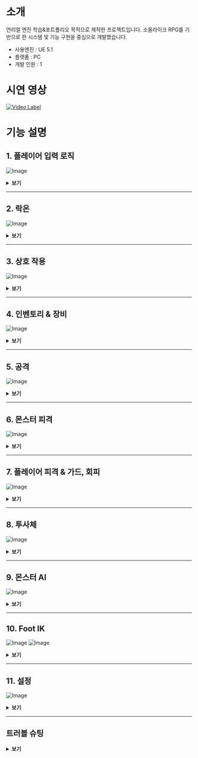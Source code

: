 # 소개
언리얼 엔진 학습&포트폴리오 목적으로 제작한 프로젝트입니다.
소울라이크 RPG를 기반으로 한 시스템 및 기능 구현을 중심으로 개발했습니다.

+ 사용엔진 : UE 5.1
+ 플랫폼 : PC
+ 개발 인원 : 1

# 시연 영상
[![Video Label](http://img.youtube.com/vi/HorUYzrwmZI/0.jpg)](https://youtu.be/HorUYzrwmZI)

# 기능 설명

## 1. 플레이어 입력 로직
![Image](https://github.com/user-attachments/assets/fa0e758b-42ae-4a48-bff1-2c0352a9fa48)
<details>
<summary><b>보기</b></summary>

---
플레이어의 입력은 향상된 입력(Enhanced Input)플러그인을 이용해 구현했습니다.

![Image](https://github.com/user-attachments/assets/ac1cf159-d8f7-4f12-a07d-b816e5e0760a)
<details>
    <summary><b>코드</b></summary>
            
https://github.com/SeongJeGyeong/RPG/blob/e6a45169d92dfc23bffdefdebd49f5f7d1d23db7/Source/RPGPortfolio/Characters/Player_Base_Knight.cpp#L80-L85
https://github.com/SeongJeGyeong/RPG/blob/e6a45169d92dfc23bffdefdebd49f5f7d1d23db7/Source/RPGPortfolio/Characters/Player_Base_Knight.cpp#L169-L240
</details>

---
플레이어의 입력 로직은 상태 패턴을 사용해 구현했습니다.

![Image](https://github.com/user-attachments/assets/c79926c1-2b21-4cf2-8c0f-186ceaa3642d)

추상클래스로 선언한 StateMachine 클래스를 상속받아 상태 클래스들을 만들어 구현했습니다.<br/>
스테이트 클래스는 Tunique_Ptr로 선언해 상태를 변경할 때 마다 클래스를 새로 선언하지 않고 오브젝트 풀에서 풀링하여 재사용 하도록 만들었습니다.
<details>
    <summary><b>코드</b></summary>
    
https://github.com/SeongJeGyeong/RPG/blob/dc9985124fc348ad43c38dda8fb034afaae7aa5e/Source/RPGPortfolio/Characters/State/StateMachine.h#L12-L19
https://github.com/SeongJeGyeong/RPG/blob/dc9985124fc348ad43c38dda8fb034afaae7aa5e/Source/RPGPortfolio/Characters/Player_Base_Knight.cpp#L242-L261
https://github.com/SeongJeGyeong/RPG/blob/dc9985124fc348ad43c38dda8fb034afaae7aa5e/Source/RPGPortfolio/System/Subsys_ObjectPool.cpp#L68-L83
</details>
</details>

---

## 2. 락온
![Image](https://github.com/user-attachments/assets/3be2630e-bbd2-40d7-9654-009aa67d03bf)
<details>
    <summary><b>보기</b></summary>

---
락온은 Player_CameraArm와 LockOnTargetComponent를 이용해 구현했습니다.

![Image](https://github.com/user-attachments/assets/4c0d2a80-145c-417e-8dc6-2f954246e2fe)

락온을 실행하면 우선 카메라암을 중심으로 구체형 범위 내에 오버랩 이벤트를 발생시켜 오버랩된 락온 타겟 컴포넌트를 검출한 뒤, 검출된 컴포넌트 중 카메라 정면에 존재하는 컴포넌트만 타겟 배열에 추가합니다.
<details>
    <summary><b>코드</b></summary>
    
https://github.com/SeongJeGyeong/RPG/blob/aefae85385cf8c711bd623c7ad25993b3e4dceac/Source/RPGPortfolio/Characters/Player_CameraArm.cpp#L205-L233
</details>
<br/>

타겟 배열의 컴포넌트 중 가장 정면에 가까운 컴포넌트를 락온 대상으로 합니다. 단, 카메라 중앙 기준 50도 이내에 있는 컴포넌트들은 거리가 더 가까운 컴포넌트를 우선적으로 락온합니다.
<details>
    <summary><b>코드</b></summary>
    
https://github.com/SeongJeGyeong/RPG/blob/aefae85385cf8c711bd623c7ad25993b3e4dceac/Source/RPGPortfolio/Characters/Player_CameraArm.cpp#L119-L159
</details>

---
![Image](https://github.com/user-attachments/assets/81324557-07b7-4759-8e1c-91d0d700d3f5)

락온 대상을 스위칭 할 경우, 우선 타겟 검출 함수를 통해 유효한 타겟 목록을 가져오고 현재 타겟 기준 다른 타겟의 방향과 거리를 계산하기 위해 현재 락온된 타겟의 방향을 구합니다.<br/>
검출된 타겟 목록에서 스위칭 하고자 하는 방향과 일치하는 방향에 있는 대상 중 원래 락온 대상에서 가장 가까운 대상으로 락온을 변경합니다.
<details>
    <summary><b>코드</b></summary>

https://github.com/SeongJeGyeong/RPG/blob/aefae85385cf8c711bd623c7ad25993b3e4dceac/Source/RPGPortfolio/Characters/Player_CameraArm.cpp#L161-L203
</details>

---
락온 중인 대상은 락온 타겟 컴포넌트에 락온 위젯을 표시합니다.
<details>
    <summary><b>코드</b></summary>

https://github.com/SeongJeGyeong/RPG/blob/7e3778cfaea6e92e17ba9f8dff82f1efc7121474/Source/RPGPortfolio/System/Component/LockOnTargetComponent.cpp#L30-L44
</details>
<br/>

몬스터가 락온 중일 때만 커스텀 뎁스 패스 렌더를 활성화하여 락온 중인 적에게 붉은 외곽선을 표시하도록 만들었습니다.

![Image](https://github.com/user-attachments/assets/8c5c6d4e-5d28-4a15-9649-4266b226764f)
![Image](https://github.com/user-attachments/assets/7dba4672-0500-44bc-947e-1f97f41a1ac3)
![Image](https://github.com/user-attachments/assets/df17e708-5872-4de3-8e3d-627c0574267f)
![Image](https://github.com/user-attachments/assets/1c68484b-3807-4791-83a4-a2917f988568)
<details>
    <summary><b>코드</b></summary>

https://github.com/SeongJeGyeong/RPG/blob/9cc2f76824f01a62a2472774d01e99760da45067/Source/RPGPortfolio/Monsters/Monster_Base.cpp#L368-L372
</details>
<br/>

현재 픽셀의 위치와 주변 픽셀의 위치의 CustomStencil 값을 계산하는 머티리얼 함수를 작성합니다.

![Image](https://github.com/user-attachments/assets/17d7b56b-62e9-4865-9faa-5f41f82e1ece)

포스트 프로세스용 머티리얼을 생성하고 함수를 통해 출력받은 값을 이용해
1) 현재 픽셀의 CutomStencil 값이 0일 경우(CustomStencil이 지정되지 않은 픽셀)
2) 주변 픽셀 중 하나라도 CustomStencil값이 2(몬스터 메시의 스텐실값) 이상인 경우
현재 픽셀의 색을 빨간색으로 만들어 몬스터 메시 주변의 픽셀만 빨간색으로 만들도록 만들었습니다.

![Image](https://github.com/user-attachments/assets/7a715a21-efd4-4daf-a4cc-b8615a8650a6)
![Image](https://github.com/user-attachments/assets/7068d822-9cd5-4e41-96c2-1441d704edfc)

</details>

---

## 3. 상호 작용
![Image](https://github.com/user-attachments/assets/a157deb2-67a3-4e74-bdeb-1fc04a76a9a5)
<details>
    <summary><b>보기</b></summary>

---
언리얼 인터페이스 클래스를 상속하여 상호 작용 가능한 오브젝트를 만들었습니다.

![Image](https://github.com/user-attachments/assets/16d04358-41a7-40f6-9908-47bfeb65a32d)
![Image](https://github.com/user-attachments/assets/ef037b21-fea8-4381-86cb-6426792fce9e)
<details>
    <summary><b>코드</b></summary>

https://github.com/SeongJeGyeong/RPG/blob/98bd45543d90aaa14750c3a5f6784e21042c6249/Source/RPGPortfolio/System/Interface/PlayerInteraction.h#L17-L25
https://github.com/SeongJeGyeong/RPG/blob/98bd45543d90aaa14750c3a5f6784e21042c6249/Source/RPGPortfolio/InteractionProps/Interaction_WarpGate.cpp#L46-L49
https://github.com/SeongJeGyeong/RPG/blob/98bd45543d90aaa14750c3a5f6784e21042c6249/Source/RPGPortfolio/Item/Item_Dropped_Base.cpp#L69-L79
https://github.com/SeongJeGyeong/RPG/blob/98bd45543d90aaa14750c3a5f6784e21042c6249/Source/RPGPortfolio/InteractionProps/Interaction_Lever.cpp#L51-L80
</details>
<br/>

캐릭터가 상호 작용 가능한 오브젝트에 오버랩될 경우 상호 작용 텍스트를 표시하고 오브젝트를 상호작용 배열에 추가합니다.
<details>
    <summary><b>코드</b></summary>
    
https://github.com/SeongJeGyeong/RPG/blob/98bd45543d90aaa14750c3a5f6784e21042c6249/Source/RPGPortfolio/Characters/Player_Base_Knight.cpp#L1156-L1165
</details>
<br/>

상호작용 키를 입력 시 현재 오버랩된 상호 작용 오브젝트중 가장 최근에 오버랩된 오브젝트의 Interaction 함수를 실행합니다.
<details>
    <summary><b>코드</b></summary>
    
https://github.com/SeongJeGyeong/RPG/blob/98bd45543d90aaa14750c3a5f6784e21042c6249/Source/RPGPortfolio/Characters/Player_Base_Knight.cpp#L513-L535
</details>
</details>

---

## 4. 인벤토리 & 장비
![Image](https://github.com/user-attachments/assets/254f79e0-540d-4388-b1e5-fa2c63f2ca38)
<details>
    <summary><b>보기</b></summary>

---
UGameInstanceSubsystem 클래스를 상속받아 싱글톤으로로 인벤토리 매니저 클래스를 구현하여 레벨이 변경되어도 인벤토리 정보가 유지되도록 만들었습니다.<br/>
아이템들의 정보는 데이터 테이블을 통해 관리하고, 인벤토리 매니저가 초기화될 때 테이블에서 아이템 정보를 가져와 Tmap 컨테이너에 저장합니다.

![Image](https://github.com/user-attachments/assets/2c922897-3962-46fa-8660-6e3faadab77e)
<details>
    <summary><b>코드</b></summary>
    
https://github.com/SeongJeGyeong/RPG/blob/ccb1873a8b70927de28a8f7a7867db97d5a75ef3/Source/RPGPortfolio/Manager/GISubsystem_InvenMgr.cpp#L8-L21
https://github.com/SeongJeGyeong/RPG/blob/ccb1873a8b70927de28a8f7a7867db97d5a75ef3/Source/RPGPortfolio/Manager/GISubsystem_InvenMgr.cpp#L36-L48
</details>
<br/>

플레이어 캐릭터는 Player_InvenComponent를 통해 인벤토리 매니저와 통신합니다.<br/>
플레이어가 아이템을 획득할 경우 인벤토리 컴포넌트를 통해 인벤토리 매니저로 아이템 ID와 수량을 전달합니다. 퀵슬롯에 등록된 아이템의 경우 퀵슬롯 UI도 갱신합니다.
<details>
    <summary><b>코드</b></summary>
    
https://github.com/SeongJeGyeong/RPG/blob/ccb1873a8b70927de28a8f7a7867db97d5a75ef3/Source/RPGPortfolio/Characters/Player_InvenComponent.cpp#L89-L106
</details>
<br/>

인벤토리 매니저와 위젯간에는 델리게이트를 통해 연결하여 UI를 갱신하도록 만들었습니다.
<details>
    <summary><b>코드</b></summary>
    
https://github.com/SeongJeGyeong/RPG/blob/ccb1873a8b70927de28a8f7a7867db97d5a75ef3/Source/RPGPortfolio/Manager/GISubsystem_InvenMgr.h#L11-L16
https://github.com/SeongJeGyeong/RPG/blob/ccb1873a8b70927de28a8f7a7867db97d5a75ef3/Source/RPGPortfolio/Manager/GISubsystem_InvenMgr.h#L39-L47
</details>

---
인벤토리의 타일 뷰 위젯에 표시된 아이템에 커서를 올리면 아이템 정보를 표시합니다.

![Image](https://github.com/user-attachments/assets/254f79e0-540d-4388-b1e5-fa2c63f2ca38)
<details>
    <summary><b>코드</b></summary>
    
https://github.com/SeongJeGyeong/RPG/blob/ccb1873a8b70927de28a8f7a7867db97d5a75ef3/Source/RPGPortfolio/UI/UI_Inventory.cpp#L92-L113
</details>
<br/>

카테고리를 변경하는 것으로 해당 카테고리의 아이템만 표시할 수 있습니다.

![Image](https://github.com/user-attachments/assets/42555cf8-2c6a-4c94-9638-ec0c4174c003)
<details>
    <summary><b>코드</b></summary>

https://github.com/SeongJeGyeong/RPG/blob/dea1fea8d96c99679d439b3f07cdc70afc189cce/Source/RPGPortfolio/UI/UI_Inventory.cpp#L115-L147
</details>

---
장비창에서는 현재 장비된 아이템 목록을 표시합니다.<br/>
장비 슬롯을 클릭 시 인벤토리에서 해당 슬롯에 장비 가능한 아이템 리스트를 표시하고 아이템을 클릭하면 장착할 수 있습니다.

![Image](https://github.com/user-attachments/assets/3d3fdae2-c091-44d2-8f3a-27db6d10a1b3)
<details>
    <summary><b>코드</b></summary>

https://github.com/SeongJeGyeong/RPG/blob/bc8e00d5616b22817422ac8f90474e9e34b3ceb7/Source/RPGPortfolio/UI/UI_EquipItem.cpp#L76-L90
https://github.com/SeongJeGyeong/RPG/blob/bc8e00d5616b22817422ac8f90474e9e34b3ceb7/Source/RPGPortfolio/UI/UI_EquipItemList.cpp#L46-L77
https://github.com/SeongJeGyeong/RPG/blob/bc8e00d5616b22817422ac8f90474e9e34b3ceb7/Source/RPGPortfolio/UI/UI_InvenItem.cpp#L85-L123
</details>
<br/>

퀵슬롯에 장착된 아이템은 단축키를 통해 변경 및 사용이 가능합니다. 퀵슬롯으로 아이템 사용 시에도 인벤토리에서 사용할 때와 동일하게 사용 대기시간을 가집니다.

![Image](https://github.com/user-attachments/assets/4a483782-15d8-48c0-a502-3fc80517f55b)
![Image](https://github.com/user-attachments/assets/2bff713e-c9a2-4805-a4b8-f141bc446f64)
<details>
    <summary><b>코드</b></summary>

https://github.com/SeongJeGyeong/RPG/blob/bc8e00d5616b22817422ac8f90474e9e34b3ceb7/Source/RPGPortfolio/Characters/Player_Base_Knight.cpp#L537-L561
https://github.com/SeongJeGyeong/RPG/blob/bc8e00d5616b22817422ac8f90474e9e34b3ceb7/Source/RPGPortfolio/Characters/Player_InvenComponent.cpp#L40-L51
</details>
</details>

---

## 5. 공격
![Image](https://github.com/user-attachments/assets/2eda975c-f5bf-49f0-919a-8d4b6b18f501)
<details>
    <summary><b>보기</b></summary>

---
공격 발동 시 공격 타입에 따라 스태미나 소모량을 측정하고 스탯 컴포넌트를 통해 스탯 매니저에서 현재 스태미나가 충분한지 판단합니다.<br/>
충분할 경우 스태미나를 소모하고 공격 상태에 들어가고, 현재 콤보에 따라 다른 몽타주를 실행합니다.(점프공격 제외)
<details>
    <summary><b>코드</b></summary>

https://github.com/SeongJeGyeong/RPG/blob/0a6422c40abf4239a9f12145d3a5b2ca86c3fd7a/Source/RPGPortfolio/Characters/Player_Base_Knight.cpp#L780-L789
https://github.com/SeongJeGyeong/RPG/blob/0a6422c40abf4239a9f12145d3a5b2ca86c3fd7a/Source/RPGPortfolio/Characters/State/State_Attack.cpp#L8-L36
</details>
<br/>

애님 노티파이를 이용해 공격 몽타주의 각 타이밍 마다 로직을 실행합니다.

![Image](https://github.com/user-attachments/assets/4d1a19e8-9ae2-464f-9008-b03f6da0972e)

HitCheck 구간 동안 Tick 함수 내에서 Sweep으로 피격 대상을 검출합니다.<br/>
똑같은 대상이 한번의 공격에 여러 번 피격당하는 걸 방지하기 위해 히트한 액터를 배열에 넣고 체크하도록 만들었습니다.
<details>
    <summary><b>코드</b></summary>

https://github.com/SeongJeGyeong/RPG/blob/0a6422c40abf4239a9f12145d3a5b2ca86c3fd7a/Source/RPGPortfolio/Characters/Player_Base_Knight.cpp#L724-L778
</details>
<br/>

공격을 통해 소모된 스태미나는 스탯 매니저에서 타이머를 이용해 일정 시간 뒤 회복을 시작합니다.
<details>
    <summary><b>코드</b></summary>

https://github.com/SeongJeGyeong/RPG/blob/0a6422c40abf4239a9f12145d3a5b2ca86c3fd7a/Source/RPGPortfolio/Manager/GISubsystem_StatMgr.cpp#L103-L113
https://github.com/SeongJeGyeong/RPG/blob/0a6422c40abf4239a9f12145d3a5b2ca86c3fd7a/Source/RPGPortfolio/Manager/GISubsystem_StatMgr.cpp#L121-L139
</details>
<br/>

모션워핑 플러그인을 적용하여 공격 몽타주 재생 중 이동 키를 입력하는 것으로 방향 전환이 가능하도록 만들었습니다.<br/>
Translation과 Rotation 설정을 유동적으로 바꾸기 위해 C++에서 Modifier를 설정합니다.<br/>
락온 중일 경우에는 방향 전환이 불가능하지만, 모션워핑을 통해 적과 일정 거리를 유지하도록 만들었습니다.
<details>
    <summary><b>코드</b></summary>

https://github.com/SeongJeGyeong/RPG/blob/0a6422c40abf4239a9f12145d3a5b2ca86c3fd7a/Source/RPGPortfolio/Characters/Player_Base_Knight.cpp#L963-L1049
</details>
<br/>

UDamageType 클래스를 상속받은 커스텀 클래스로 공격에 타입과 중량 정보를 추가할 수 있도록 만들었습니다.
<details>
    <summary><b>코드</b></summary>

https://github.com/SeongJeGyeong/RPG/blob/9343c33f06e2285e7ccec42f9158c05a646e08c8/Source/RPGPortfolio/System/DamageType_Base.h#L14-L27
</details>
</details>

---

## 6. 몬스터 피격
![Image](https://github.com/user-attachments/assets/0a6a92a0-e8fb-4a33-9b41-d8a16f35aefe)
<details>
    <summary><b>보기</b></summary>

---
몬스터가 플레이어에게 피격 시 타격감을 주기 위해 타이머를 이용해 플레이어에게 역경직을 주었습니다.
<details>
    <summary><b>코드</b></summary>

https://github.com/SeongJeGyeong/RPG/blob/9343c33f06e2285e7ccec42f9158c05a646e08c8/Source/RPGPortfolio/Characters/Player_Base_Knight.cpp#L609-L625
</details>
<br/>

ApplyPointDamage 함수를 이용해 몬스터가 피격당한 위치 정보를 보내고, 해당 위치에 피격 이펙트가 발생하도록 만들었습니다.<br/>
일반 몬스터의 경우 타임라인을 이용해 메시가 진동하도록 만들었습니다.

![Image](https://github.com/user-attachments/assets/88e02a72-46c5-4a9f-a573-ec798a5c4ce7)
<details>
    <summary><b>코드</b></summary>
    
https://github.com/SeongJeGyeong/RPG/blob/9343c33f06e2285e7ccec42f9158c05a646e08c8/Source/RPGPortfolio/Monsters/Monster_Base.cpp#L224-L239
</details>

---
보스 몬스터의 경우 피직스 에셋을 만들고, 피격당한 본에 잠시동안 피직스를 활성화시켜 피격당한 부위가 흔들리도록 만들었습니다.

![Image](https://github.com/user-attachments/assets/179bf2e1-d758-4062-a3bd-cb356fe213c4)
![Image](https://github.com/user-attachments/assets/7ef41c17-90b5-4279-b473-def505cad04c)
<details>
    <summary><b>코드</b></summary>

https://github.com/SeongJeGyeong/RPG/blob/9343c33f06e2285e7ccec42f9158c05a646e08c8/Source/RPGPortfolio/Monsters/Boss_GreaterSpider.cpp#L430-L453
</details>

---
몬스터가 사망할 경우 아이템을 드랍합니다.

![Image](https://github.com/user-attachments/assets/273e7734-be66-4031-8864-d75c6172ab90)
<details>
    <summary><b>코드</b></summary>

https://github.com/SeongJeGyeong/RPG/blob/bc8e00d5616b22817422ac8f90474e9e34b3ceb7/Source/RPGPortfolio/Monsters/Monster_Base.cpp#L299-L311
</details>
<br/>

아이템은 구간 확률을 이용해 몬스터의 아이템 드랍 데이터테이블에 있는 아이템 중 랜덤으로 드랍되도록 만들었습니다.<br/>
드랍되는 아이템의 지정은 몬스터 BeginPlay 시점에 결정됩니다.

![Image](https://github.com/user-attachments/assets/2b97cb57-10ad-458f-a0e6-a9577655013d)
<details>
    <summary><b>코드</b></summary>
    
https://github.com/SeongJeGyeong/RPG/blob/bc8e00d5616b22817422ac8f90474e9e34b3ceb7/Source/RPGPortfolio/Monsters/Monster_Base.cpp#L134-L151
</details>
<br/>

사망한 몬스터의 메시는 머티리얼 함수를 이용해 일정시간 뒤 서서히 사라지도록 만들었습니다.

![Image](https://github.com/user-attachments/assets/99a7c86c-dccf-4490-a155-468d9b7c49d9)
<details>
    <summary><b>코드</b></summary>

https://github.com/SeongJeGyeong/RPG/blob/bc8e00d5616b22817422ac8f90474e9e34b3ceb7/Source/RPGPortfolio/Monsters/Monster_Base.cpp#L328-L340
</details>
</details>

---

## 7. 플레이어 피격 & 가드, 회피
![Image](https://github.com/user-attachments/assets/02a66082-39a4-459e-a08f-a94d8e2d9320)
<details>
    <summary><b>보기</b></summary>

---
플레이어는 피격 시 피격된 방향에 따라 다른 몽타주를 재생합니다.<br/>
공중에 있거나, 공격의 중량 타입에 따라서도 다른 몽타주를 재생합니다.

![Image](https://github.com/user-attachments/assets/0b91f62c-2762-49b0-8360-7497bc700954)
![Image](https://github.com/user-attachments/assets/5100334e-d92b-48a7-ab57-a2755eb13739)
<details>
    <summary><b>코드</b></summary>

https://github.com/SeongJeGyeong/RPG/blob/bc8e00d5616b22817422ac8f90474e9e34b3ceb7/Source/RPGPortfolio/Characters/Player_Base_Knight.cpp#L664-L678
https://github.com/SeongJeGyeong/RPG/blob/bc8e00d5616b22817422ac8f90474e9e34b3ceb7/Source/RPGPortfolio/Characters/Player_Base_Knight.cpp#L1090-L1125
</details>

---
가드 키를 누르는 동안, 플레이어는 정면에서 오는 공격을 가드할 수 있습니다.<br/>
공격을 가드 시 데미지에 비례해 스태미나를 소모하고, 공격의 중량 타입에 따라 다른 모션을 재생합니다.

![Image](https://github.com/user-attachments/assets/7798a46f-4675-4072-9f58-3754c556d738)
![Image](https://github.com/user-attachments/assets/f0ce7683-14af-41ff-97b4-db2892f31445)

스태미나가 부족한 상태에서 가드 시 가드 브레이크 상태가 되며 잠시동안 무방비 상태가 됩니다.

![Image](https://github.com/user-attachments/assets/cfc0df2d-294a-463f-b61d-6d6e7de0e11e)
<details>
    <summary><b>코드</b></summary>

https://github.com/SeongJeGyeong/RPG/blob/bc8e00d5616b22817422ac8f90474e9e34b3ceb7/Source/RPGPortfolio/Characters/Player_Base_Knight.cpp#L680-L693
https://github.com/SeongJeGyeong/RPG/blob/bc8e00d5616b22817422ac8f90474e9e34b3ceb7/Source/RPGPortfolio/Characters/Player_Base_Knight.cpp#L822-L845
</details>

---
회피 입력을 통해 일정 시간동안 적의 공격 판정을 무시할 수 있습니다.

![Image](https://github.com/user-attachments/assets/5b7fa968-fe45-4ac0-a3b4-63ac0675fc0f)
![Image](https://github.com/user-attachments/assets/5fe30ac5-1ed3-48a0-83ad-d1b486c4d72b)
<details>
    <summary><b>코드</b></summary>

https://github.com/SeongJeGyeong/RPG/blob/bc8e00d5616b22817422ac8f90474e9e34b3ceb7/Source/RPGPortfolio/CharacterAnim/AnimInstance_Knight.cpp#L119-L127
https://github.com/SeongJeGyeong/RPG/blob/bc8e00d5616b22817422ac8f90474e9e34b3ceb7/Source/RPGPortfolio/Characters/Player_Base_Knight.cpp#L1150-L1154
</details>
</details>

---

## 8. 투사체
![Image](https://github.com/user-attachments/assets/235bd184-fd34-44d1-9141-0ac87676021a)
<details>
    <summary><b>보기</b></summary>

---
플레이어는 SkillComponent를 통해 스킬을 관리하고, 투사체를 발사하는 스킬의 경우도 SkillComponent를 통해 투사체를 생성합니다.
<details>
    <summary><b>코드</b></summary>

https://github.com/SeongJeGyeong/RPG/blob/cf76e65ca653d50f427900984d33dda8e6f65dba/Source/RPGPortfolio/Characters/Player_SkillComponent.cpp#L56-L82
</details>
<br/>

플레이어나 몬스터가 사용하는 투사체 클래스는 오브젝트 풀 패턴을 사용하여 투사체를 재사용할 수 있도록 만들었습니다.
<details>
    <summary><b>코드</b></summary>

https://github.com/SeongJeGyeong/RPG/blob/5341336b919167acacbb6d0c15519b8988ae8c3d/Source/RPGPortfolio/Projectiles/Proj_Player_Cutter.h#L11-L23
https://github.com/SeongJeGyeong/RPG/blob/5341336b919167acacbb6d0c15519b8988ae8c3d/Source/RPGPortfolio/Projectiles/Proj_GS_Spiderling.h#L15-L28
https://github.com/SeongJeGyeong/RPG/blob/5341336b919167acacbb6d0c15519b8988ae8c3d/Source/RPGPortfolio/System/Subsys_ObjectPool.h#L89-L116
https://github.com/SeongJeGyeong/RPG/blob/5341336b919167acacbb6d0c15519b8988ae8c3d/Source/RPGPortfolio/System/Subsys_ObjectPool.cpp#L51-L66
</details>
<br/>

투사체를 미리 일정 수량 스폰해두고 오브젝트 풀에 담아놓는 함수를 구현하여 런타임 중에 투사체가 스폰되는 경우를 줄일 수 있도록 만들습니다.
<details>
    <summary><b>코드</b></summary>

https://github.com/SeongJeGyeong/RPG/blob/5341336b919167acacbb6d0c15519b8988ae8c3d/Source/RPGPortfolio/System/Subsys_ObjectPool.h#L59-L87
</details>
</details>

---

## 9. 몬스터 AI
![Image](https://github.com/user-attachments/assets/85e2d625-45c6-45fa-9b93-d758829ddde5)
<details>
    <summary><b>보기</b></summary>

---
일반 몬스터의 비헤이비어 트리입니다.

![Image](https://github.com/user-attachments/assets/88ef3384-97ab-4c59-9997-ac0bb4655208)

일반 몬스터의 경우, 플레이어에게 FGenericTeamId를 부여하고 몬스터의 AIController에 AIPerceptionComponent를 부착하여 시야를 이용해 플레이어를 탐지하도록 만들었습니다.
<details>
    <summary><b>코드</b></summary>

https://github.com/SeongJeGyeong/RPG/blob/cdd54970524f3ff3c8a8c08c3dac8dbf2b39ddf3/Source/RPGPortfolio/Characters/Player_Base_Knight.h#L222
https://github.com/SeongJeGyeong/RPG/blob/cdd54970524f3ff3c8a8c08c3dac8dbf2b39ddf3/Source/RPGPortfolio/Monsters/AI/AIC_Monster_Base.cpp#L82-L94
</details>
<br/>

플레이어가 탐지되지 않은 상태라면, 몬스터는 스폰 지점을 기준으로 주변을 랜덤하게 배회합니다.

![Image](https://github.com/user-attachments/assets/e333a83d-f2be-411c-83b9-9a18e36fc56e)
<details>
    <summary><b>코드</b></summary>
    
https://github.com/SeongJeGyeong/RPG/blob/cdd54970524f3ff3c8a8c08c3dac8dbf2b39ddf3/Source/RPGPortfolio/Monsters/AI/BTT_NextPos_Monster.cpp#L20-L53
</details>
<br/>

몬스터가 플레이어를 탐지하면 Trace_Monster 노드로 플레이어를 추적합니다.

![Image](https://github.com/user-attachments/assets/7d03093a-a6bd-4c7e-9d07-04dfdf5ac207)
<details>
    <summary><b>코드</b></summary>

https://github.com/SeongJeGyeong/RPG/blob/cdd54970524f3ff3c8a8c08c3dac8dbf2b39ddf3/Source/RPGPortfolio/Monsters/AI/BTT_Trace_Monster.cpp#L22-L47
</details>
<br/>

Trace_Monster 노드의 TickTask에서 타겟이 된 플레이어와의 거리와 위치를 체크합니다.<br/>
추적 중인 플레이어가 탐지 범위에서 벗어났을 경우, 몬스터는 가장 최근에 플레이어를 탐지한 위치까지 이동하며 플레이어를 찾습니다.<br/>
플레이어를 찾지 못할 경우 추적을 중단하고 스폰 지점 근처를 배회하는 루틴으로 돌아갑니다.

![Image](https://github.com/user-attachments/assets/0aa76e25-d71d-45c1-9276-fb16116c0af1)
<details>
    <summary><b>코드</b></summary>

https://github.com/SeongJeGyeong/RPG/blob/cdd54970524f3ff3c8a8c08c3dac8dbf2b39ddf3/Source/RPGPortfolio/Monsters/AI/BTT_Trace_Monster.cpp#L49-L97
https://github.com/SeongJeGyeong/RPG/blob/cdd54970524f3ff3c8a8c08c3dac8dbf2b39ddf3/Source/RPGPortfolio/Monsters/AI/BTT_LoseTarget_Monster.cpp#L10-L21
</details>
<br/>

플레이어가 공격 범위 안에 들어오면 공격 노드를 실행하고, 실행 후 플레이어를 바라보며 일정 시간 대기합니다.<br/>
대기 후에 플레이어가 아직 공격 범위 안에 있을 경우 다시 공격하며, 범위 밖에 있을 경우 플레이어 주변을 돌며 잠시동안 대치 상태를 이룹니다.<br/>
대치 상태 종료 후 공격 범위 안에 있으면 공격을, 밖에 있으면 추적을 실행합니다.

![Image](https://github.com/user-attachments/assets/35f47e1a-411d-48cd-bb81-a74ae827f483)
<details>
    <summary><b>코드</b></summary>

https://github.com/SeongJeGyeong/RPG/blob/cdd54970524f3ff3c8a8c08c3dac8dbf2b39ddf3/Source/RPGPortfolio/Monsters/AI/Undead_Assassin/BTT_UA_Atk_Melee.cpp#L13-L25
https://github.com/SeongJeGyeong/RPG/blob/cdd54970524f3ff3c8a8c08c3dac8dbf2b39ddf3/Source/RPGPortfolio/Monsters/AI/BTT_TurnToTarget_Monster.cpp#L16-L38
https://github.com/SeongJeGyeong/RPG/blob/cdd54970524f3ff3c8a8c08c3dac8dbf2b39ddf3/Source/RPGPortfolio/Monsters/AI/BTT_AroundTarget.cpp#L20-L81
</details>

---
보스 몬스터의 비헤이비어 트리입니다.

![Image](https://github.com/user-attachments/assets/05e22d10-078d-4281-a98b-9cb24de19ba7)

보스 1페이즈의 경우 플레이어의 방향이 몬스터 정면 60도 반경 기준으로 왼쪽, 오른쪽, 정면 중 어디에 있는지에 따라 사용할 공격 패턴을 결정하도록 만들었습니다.<br/>
플레이어의 방향을 판별 후 각 방향에 맞는 공격 애니메이션을 재생합니다.<br/>
공격 후 일정 시간 대기한 뒤, 플레이어가 공격 범위 안에 있는지에 따라 공격 또는 추적을 실행합니다.

![Image](https://github.com/user-attachments/assets/85e2d625-45c6-45fa-9b93-d758829ddde5)
<details>
    <summary><b>코드</b></summary>

https://github.com/SeongJeGyeong/RPG/blob/cdd54970524f3ff3c8a8c08c3dac8dbf2b39ddf3/Source/RPGPortfolio/Monsters/AI/Boss/Spider/BTS_GS_AttackPattern.cpp#L16-L56
https://github.com/SeongJeGyeong/RPG/blob/cdd54970524f3ff3c8a8c08c3dac8dbf2b39ddf3/Source/RPGPortfolio/Monsters/AI/Boss/Spider/BTT_GS_Attack.cpp#L79-L98
</details>
<br/>

보스의 체력이 50% 이하가 되면 2페이즈가 시작되며, 기존의 패턴에 더해 돌진과 투사체를 발사하는 2개의 패턴이 추가됩니다.<br/>
랜덤 함수와 플레이어와의 거리를 사용해 어떤 패턴을 사용할 지 판별합니다.<br/>
<details>
    <summary><b>코드</b></summary>

https://github.com/SeongJeGyeong/RPG/blob/cdd54970524f3ff3c8a8c08c3dac8dbf2b39ddf3/Source/RPGPortfolio/Monsters/AI/Boss/Spider/BTT_GS_P2_PatternSelect.cpp#L10-L42
https://github.com/SeongJeGyeong/RPG/blob/cdd54970524f3ff3c8a8c08c3dac8dbf2b39ddf3/Source/RPGPortfolio/Monsters/AI/Boss/Spider/BTT_GS_Attack.cpp#L39-L77
</details>
<br/>

2페이즈의 돌진 패턴의 경우 일정 시간 동안 플레이어가 있던 방향으로 일직선으로 돌진하도록 만들었습니다.<br/>
돌진하는 동안은 보스의 몸체를 중심으로 구형의 공격 판정을 발생시키며,<br/>
돌진이 끝나는 타이밍에 보스를 중심으로 더 큰 구형의 공격 판정을 한 번 발생시킵니다.

![Image](https://github.com/user-attachments/assets/13e5ac38-2057-4d34-9add-b05322ce43bd)
<details>
    <summary><b>코드</b></summary>

https://github.com/SeongJeGyeong/RPG/blob/cdd54970524f3ff3c8a8c08c3dac8dbf2b39ddf3/Source/RPGPortfolio/Monsters/Boss_GreaterSpider.cpp#L114-L143
</details>
<br/>

투사체 발사 패턴의 경우 SuggestProjectileVelocity_CustomArc 함수를 이용하여 플레이어 위치를 향해 포물선을 그리며 발사되도록 만들었습니다.<br/>
또한 플레이어에게 적중하지 않았을 경우 바닥의 일정 범위에 장판을 생성해 범위 내에 다시 공격 판정을 가하도록 만들었습니다.

![Image](https://github.com/user-attachments/assets/4d89c39a-442a-4539-ad33-0088129aef7f)
<details>
    <summary><b>코드</b></summary>

https://github.com/SeongJeGyeong/RPG/blob/cdd54970524f3ff3c8a8c08c3dac8dbf2b39ddf3/Source/RPGPortfolio/Projectiles/Proj_GS_Spiderling.cpp#L34-L98
</details>

</details>

---

## 10. Foot IK
![Image](https://github.com/user-attachments/assets/7f0de238-a277-4380-bfff-b59b8dc1b443)
![Image](https://github.com/user-attachments/assets/92ca0dbe-68fd-4139-98e0-91ddddeff22a)
<details>
    <summary><b>보기</b></summary>

언리얼 삼인칭 샘플 프로젝트의 컨트롤 릭을 사용한 Foot IK에 바닥 경사면에 맞춰 발바닥 각도를 보간하는 기능을 추가했습니다.

![Image](https://github.com/user-attachments/assets/e566ecbb-0da3-4939-991a-577d0b3ceb5d)

플레이어가 공중에 떠 있거나 몽타주를 재생중일 때는 컨트롤릭 내부의 함수를 실행하지 않도록 만들었습니다.

![Image](https://github.com/user-attachments/assets/c11b1df7-9066-4c06-905c-570b3551bb98)
![Image](https://github.com/user-attachments/assets/9da5dfb7-d67a-48aa-b4ba-1d1d00282190)

FootTrace 함수 내부에 Aim Math를 이용해 Foot 본의 벡터에서 바닥의 HitNormal 벡터로의 트랜스폼을 얻어 IK Foot 본의 회전 정보를 가져오는 로직을 추가했습니다.

![Image](https://github.com/user-attachments/assets/4c44c151-391c-4706-9677-442f22f67bc7)

FootTrace에서 얻은 회전 정보를 이용해 IK Foot 본을 보간하며 회전시키는 로직을 추가했습니다.<br/>
발각도 회전 기능은 플레이어의 속도가 100보다 낮을 경우에만 작동하도록 만들었습니다.

![Image](https://github.com/user-attachments/assets/d2f6027c-4d54-447e-adf6-943d23dde38d)

</details>

---

## 11. 설정
![Image](https://github.com/user-attachments/assets/071a7479-126d-446b-af5a-ca92e21acfdb)
<details>
    <summary><b>보기</b></summary>

UGameUserSettings와 USoundClass를 사용해 게임의 그래픽 품질과 사운드를 설정할 수 있게 만들었습니다.

<details>
    <summary><b>코드</b></summary>

https://github.com/SeongJeGyeong/RPG/blob/3ef06f6efe3be1ea38de67deaecbc23fad150a5b/Source/RPGPortfolio/UI/UI_GameSettingBox.cpp#L234-L342
https://github.com/SeongJeGyeong/RPG/blob/3ef06f6efe3be1ea38de67deaecbc23fad150a5b/Source/RPGPortfolio/UI/UI_Settings_GPanel.cpp#L62-L83
</details>
</details>

---

## 트러블 슈팅
<details>
    <summary><b>보기</b></summary>

### 1. 터널링 현상

공격의 히트 판정을 공격 모션에 맞춰 갱신하기 위해 SweepMultiByChannel 함수는 Tick 함수 내부에서 실행됩니다.<br/>
다만 Tick 함수에서 Sweep 함수를 실행하게 되면 실행 빈도가 프레임에 의존하게 됩니다.<br/>
소울라이크 게임처럼 세밀한 히트박스를 구현하기 위해 무기의 콜리전 모양에만 맞춰 Sweep 함수를 실행할 경우, 프레임 드랍으로 인해 프레임 간의 간격이 커질수록 히트박스 사이의 공백이 커지는 '터널링 현상'에 의해 공격 대상을 제대로 검출하지 못하는 문제가 발생합니다.

![Image](https://github.com/user-attachments/assets/708e0030-1c87-4495-823e-7994c04b9748)

이를 방지하기 위해 이전 Sweep의 위치를 저장해 두었다가 다음 Sweep의 시작 위치로 사용하고, 현재 콜리전의 위치를 Sweep의 끝 위치로 설정해 프레임 사이의 간격에도 히트 판정을 메꿔, 히트박스를 무기의 콜리전 모양에 맞추면서 공격 판정도 더 촘촘하게 만들었습니다.

![Image](https://github.com/user-attachments/assets/22e05132-1d44-49ae-aa87-dcb1b4b405d8)
<details>
    <summary><b>코드</b></summary>

https://github.com/SeongJeGyeong/RPG/blob/d00397c86079246317d275188060e3347ac27947/Source/RPGPortfolio/Characters/Player_Base_Knight.cpp#L726-L751
</details>

---

### 2. 비동기 로드

런타임 중에 LoadObject와 같은 동기 로드(SyncLoad)를 사용하게 되면, 에셋의 로드가 완료될 때까지 게임 스레드는 대기상태가 되어 게임이 일시적으로 멈추게 되어 프레임 드랍 등의 성능 저하가 발생할 수 있습니다.<br/>
그러므로 동기 로드의 경우 게임을 처음 시작하거나 레벨이 시작되는 시점 등, 필수적으로 대기 시간이 발생하는 시점이나 성능에 영향을 끼치지 않을 정도로 리소스가 작은 에셋을 로드하는 경우에 사용하고,<br/>
유저가 게임을 플레이 하고 있는 시점에 에셋을 로드해야 할 경우에는 비동기 로드(ASyncLoad)를 사사용해 게임 플레이 도중 프레임 드랍이나 이미지가 늦게 표시되는 등의 불쾌한 성능저하를 최소화하도록 설계했습니다.

<details>
    <summary><b>코드</b></summary>

https://github.com/SeongJeGyeong/RPG/blob/2c3126280eaffbe379cbb1cccc4865b79f37804c/Source/RPGPortfolio/GameInstance_Base.cpp#L129-L148
https://github.com/SeongJeGyeong/RPG/blob/2c3126280eaffbe379cbb1cccc4865b79f37804c/Source/RPGPortfolio/Item/Item_Dropped_Base.cpp#L56-L67
https://github.com/SeongJeGyeong/RPG/blob/09a7defccc64e0f29f94b28ed66d00839543f379/Source/RPGPortfolio/Monsters/Boss_GreaterSpider.cpp#L45-L59
</details>

---

### 3. IK 리타겟팅

캐릭터 애니메이션의 경우 IK 리타기터를 이용하여 다른 스켈레톤의 애니메이션을 리타겟팅하여 사용하였습니다.

![Image](https://github.com/user-attachments/assets/b0530178-2ced-4bf1-b807-fc621c124a01)

다만 IK용 본의 경우, IK를 적용할 본과 계층구조에서 동 떨어져 있지만 IK를 적용할 본의 위치와 회전 정보가 일치하도록 애니메이션 제작자가 임의로 조정하여 만든 본이기 때문에 이를 리타겟팅할 경우 위치나 회전이 어긋나게 되는 상황이 발생했습니다.

![Image](https://github.com/user-attachments/assets/1873c95b-6395-4f68-ab24-6159d47df69b)
![Image](https://github.com/user-attachments/assets/6f88f7bb-707b-48a9-bd69-ce7a18674ab5)

컨트롤 릭에서 Set Transform 노드로 매 틱마다 IK 본의 트랜스폼을 적용할 본과 일치시킬 수도 있지만, 혹시 모를 오류가 생길 가능성을 방지하기 위해 애니메이션 시퀀스의 'FK 컨트롤 릭으로 편집'기능을 사용해 IK 본의 모든 키프레임을 IK를 적용할 본의 위치, 회전과 일치시켜 IK 본의 위치 자체를 재설정할 수 있었습니다.

![Image](https://github.com/user-attachments/assets/0b9f223e-9930-4613-bd4e-cdf209a8ac3f)
![Image](https://github.com/user-attachments/assets/ba1f8021-a574-4b8a-8925-f4ebf763bc69)
![Image](https://github.com/user-attachments/assets/cc20ecc8-6a66-46eb-8098-3460e2f07abb)

---

### 4. 가비지 컬렉션(GC)

언리얼 엔진의 경우 마크-스윕 방식의 가비지 컬렉션 기능을 탑재하고 있습니다. 런타임에 일정 시간마다 레퍼런스 그래프를 순회하며, 사용되지 않는 메모리를 자동으로 해제함으로써 메모리를 자동으로 관리하고 메모리 누수를 방지합니다.<br/>
개발 초기에는 가비지 컬렉션에 대해 알지 못해 인벤토리와 퀵슬롯 아이템을 관리하는 컨테이너 변수를 가비지 컬렉션 대상에 추가하지 않아 아직 사용중인 메모리가 해제되는 경우가 발생하여, 가끔씩 데이터가 이상하게 표시되거나 메모리에 접근하는 순간 크래시가 나는 등 곤혹을 겪었습니다.<br/>
멤버 변수를 가비지 컬렉션이 관리하도록 만들기 위해서 일반적으로는 UPROPERTY 리플렉션을 사용하지만, 중첩 컨테이너, 구조체 포인터 등 블루프린트상에 노출 할 수 없는 형식의 변수는 UPROPERTY 리플렉션을 달 수 없었습니다.

![Image](https://github.com/user-attachments/assets/f9282144-692f-47ee-b8c7-367cc3a757b9)

인벤토리의 경우 아이템 조회의 편리성을 위해 중첩된 컨테이너를 사용하고 싶었기에 인터넷에서 정보를 알아본 결과, 구조체 안에 컨테이너를 선언하고 해당 구조체 유형의 컨테이너를 선언하는 방법으로 중첩 컨테이너에 UPROPERTY 리플렉션을 사용할 수 있도록 만들 수 있었습니다.<br/>
이를 이용해 인벤토리 및 오브젝트 풀의 중첩 컨테이너를 가비지 컬렉션에서 관리할 수 있도록 만들었습니다.<br/>

<b>인벤토리</b>
<details>
    <summary><b>코드</b></summary>

https://github.com/SeongJeGyeong/RPG/blob/d00397c86079246317d275188060e3347ac27947/Source/RPGPortfolio/Manager/GISubsystem_InvenMgr.h#L31-L32
https://github.com/SeongJeGyeong/RPG/blob/d00397c86079246317d275188060e3347ac27947/Source/RPGPortfolio/Header/Struct.h#L235-L241
https://github.com/SeongJeGyeong/RPG/blob/d00397c86079246317d275188060e3347ac27947/Source/RPGPortfolio/Header/Struct.h#L225-L233
</details>
<br/>

<b>오브젝트 풀</b>
<details>
    <summary><b>코드</b></summary>

https://github.com/SeongJeGyeong/RPG/blob/d00397c86079246317d275188060e3347ac27947/Source/RPGPortfolio/System/Subsys_ObjectPool.h#L40-L41
https://github.com/SeongJeGyeong/RPG/blob/d00397c86079246317d275188060e3347ac27947/Source/RPGPortfolio/System/Subsys_ObjectPool.h#L12-L24
</details>

---

### 5. 애니메이션 스레드 세이프

애니메이션 블루프린트에서 액터 등의 외부 객체의 변수를 가져와서 사용할 경우, 게임 스레드에서 애니메이션 스레드로 변수를 안전하게 전달하기 위한 방법이 필요합니다.<br/>
FAnimInstanceProxy 구조체를 이용하여 플레이어 액터 내부에서 실시간으로 변동되는 변수를 가져와 애니메이션 블루프린트에서 사용할 수 있도록 처리를 거친 뒤 AnimInstance 클래스의 변수를 갱신해주는 것으로 변수를 안전하게 애니메이션 블루프린트로 전달할 수 있도록 만들었습니다.

<details>
    <summary><b>코드</b></summary>

https://github.com/SeongJeGyeong/RPG/blob/53392531863dd373cdabea0a7620095e6fe350be/Source/RPGPortfolio/CharacterAnim/AnimInstance_Knight.h#L22-L56
https://github.com/SeongJeGyeong/RPG/blob/53392531863dd373cdabea0a7620095e6fe350be/Source/RPGPortfolio/CharacterAnim/AnimInstance_Knight.cpp#L11-L73
</details>
</details>
